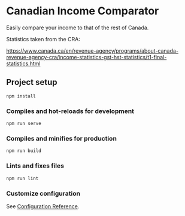 # Canadian Income Comparator

Easily compare your income to that of the rest of Canada.

Statistics taken from the CRA:

https://www.canada.ca/en/revenue-agency/programs/about-canada-revenue-agency-cra/income-statistics-gst-hst-statistics/t1-final-statistics.html

## Project setup
```
npm install
```

### Compiles and hot-reloads for development
```
npm run serve
```

### Compiles and minifies for production
```
npm run build
```

### Lints and fixes files
```
npm run lint
```

### Customize configuration
See [Configuration Reference](https://cli.vuejs.org/config/).
